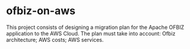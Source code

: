 # ofbiz-on-aws
This project consists of designing a migration plan for the Apache OFBIZ application to the AWS Cloud. The plan must take into account:      Ofbiz architecture;      AWS costs;      AWS services.
